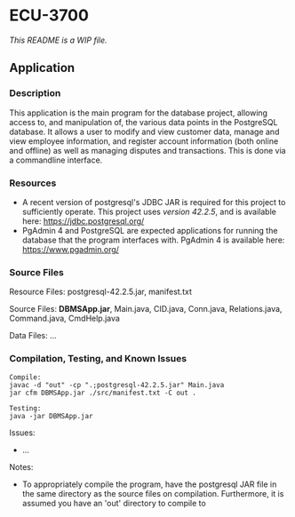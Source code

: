 # ECU-3700

<i>This README is a WIP file.</i>

## Application
### Description
This application is the main program for the database project, allowing access to, and manipulation of, the various data points in the PostgreSQL database. It allows a user to modify and view customer data, manage and view employee information, and register account information (both online and offline) as well as managing disputes and transactions. This is done via a commandline interface.
### Resources
- A recent version of postgresql's JDBC JAR is required for this project to sufficiently operate. This project uses <i>version 42.2.5</i>, and is available here: https://jdbc.postgresql.org/
- PgAdmin 4 and PostgreSQL are expected applications for running the database that the program interfaces with. PgAdmin 4 is available here: https://www.pgadmin.org/
### Source Files
Resource Files: postgresql-42.2.5.jar, manifest.txt

Source Files: <b>DBMSApp.jar</b>, Main.java, CID.java, Conn.java, Relations.java, Command.java, CmdHelp.java

Data Files: ...
### Compilation, Testing, and Known Issues
```
Compile:
javac -d "out" -cp ".;postgresql-42.2.5.jar" Main.java
jar cfm DBMSApp.jar ./src/manifest.txt -C out .

Testing:
java -jar DBMSApp.jar
```
Issues:
- ...

Notes:
- To appropriately compile the program, have the postgresql JAR file in the same directory as the source files on compilation. Furthermore, it is assumed you have an 'out' directory to compile to
